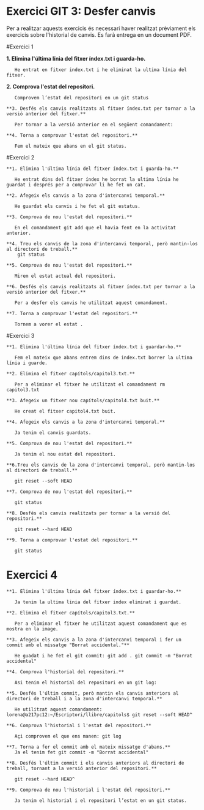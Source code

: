 Exercici GIT 3: Desfer canvis
=============================

Per a realitzar aquests exercicis és necessari haver realitzat prèviament els exercicis sobre l'historial de canvis.
Es farà entrega en un document PDF.

#Exercici 1

  **1. Elimina l'última línia del fitxer índex.txt i guarda-ho.**
    
       He entrat en fitxer index.txt i he eliminat la ultima línia del fitxer.
       
   **2. Comprova l'estat del repositori.**
    
       Comprovem l’estat del repositori en un git status
       
    **3. Desfés els canvis realitzats al fitxer índex.txt per tornar a la versió anterior del fitxer.**
    
       Per tornar a la versió anterior en el següent comandament:
       
    **4. Torna a comprovar l'estat del repositori.**
    
       Fem el mateix que abans en el git status.
       
#Exercici 2

    **1. Elimina l'última línia del fitxer índex.txt i guarda-ho.**
    
       He entrat dins del fitxer índex he borrat la ultima línia he guardat i després per a comprovar li he fet un cat.
       
    **2. Afegeix els canvis a la zona d'intercanvi temporal.**
    
       He guardat els canvis i he fet el git estatus.
       
    **3. Comprova de nou l'estat del repositori.**
    
       En el comandament git add que el havia fent en la activitat anterior.
       
    **4. Treu els canvis de la zona d'intercanvi temporal, però mantin-los al directori de treball.**
        git status
        
    **5. Comprova de nou l'estat del repositori.**
    
       Mirem el estat actual del repositori.
       
    **6. Desfés els canvis realitzats al fitxer índex.txt per tornar a la versió anterior del fitxer.**
    
       Per a desfer els canvis he utilitzat aquest comandament.
       
    **7. Torna a comprovar l'estat del repositori.**
    
       Tornem a vorer el estat .
       
#Exercici 3

    **1. Elimina l'última línia del fitxer índex.txt i guardar-ho.**
    
       Fem el mateix que abans entrem dins de index.txt borrer la ultima línia i guarde.
       
    **2. Elimina el fitxer capítols/capitol3.txt.**
    
       Per a eliminar el fitxer he utilitzat el comandament rm capitol3.txt
       
    **3. Afegeix un fitxer nou capítols/capitol4.txt buit.**
    
       He creat el fitxer capitol4.txt buit.
       
    **4. Afegeix els canvis a la zona d'intercanvi temporal.**
    
       Ja tenim el canvis guardats.
       
    **5. Comprova de nou l'estat del repositori.**
    
       Ja tenim el nou estat del repositori.
       
    **6.Treu els canvis de la zona d'intercanvi temporal, però mantin-los al directori de treball.**
       
       git reset --soft HEAD
       
    **7. Comprova de nou l'estat del repositori.**
    
       git status
       
    **8. Desfés els canvis realitzats per tornar a la versió del repositori.**
       
       git reset --hard HEAD
       
    **9. Torna a comprovar l'estat del repositori.**
       
       git status
       
# Exercici 4

    **1. Elimina l'última línia del fitxer índex.txt i guardar-ho.**
    
       Ja tenim la ultima linia del fitxer index eliminat i guardat.
       
    **2. Elimina el fitxer capítols/capitol3.txt.**
    
       Per a eliminar el fitxer he utilitzat aquest comandament que es mostra en la image.
       
    **3. Afegeix els canvis a la zona d'intercanvi temporal i fer un commit amb el missatge "Borrat accidental."**
    
       He guadat i he fet el git commit: git add . git commit -m "Borrat accidental"
       
    **4. Comprova l'historial del repositori.**
    
       Asi tenim el historial del repositori en un git log: 
       
    **5. Desfés l'últim commit, però mantin els canvis anteriors al directori de treball i a la zona d'intercanvi temporal.**
    
       He utilitzat aquest comandament: lorena@a217pc12:~/Escriptori/llibre/capitols$ git reset --soft HEAD^

    **6. Comprova l'historial i l'estat del repositori.**
    
       Açi comprovem el que ens manen: git log
       
    **7. Torna a fer el commit amb el mateix missatge d'abans.**
       Ja el tenim fet git commit -m "Borrat accidental"
       
    **8. Desfés l'últim commit i els canvis anteriors al directori de treball, tornant a la versió anterior del repositori.**
       
       git reset --hard HEAD^
       
    **9. Comprova de nou l'historial i l'estat del repositori.**
    
       Ja tenim el historial i el repositori l’estat en un git status.


